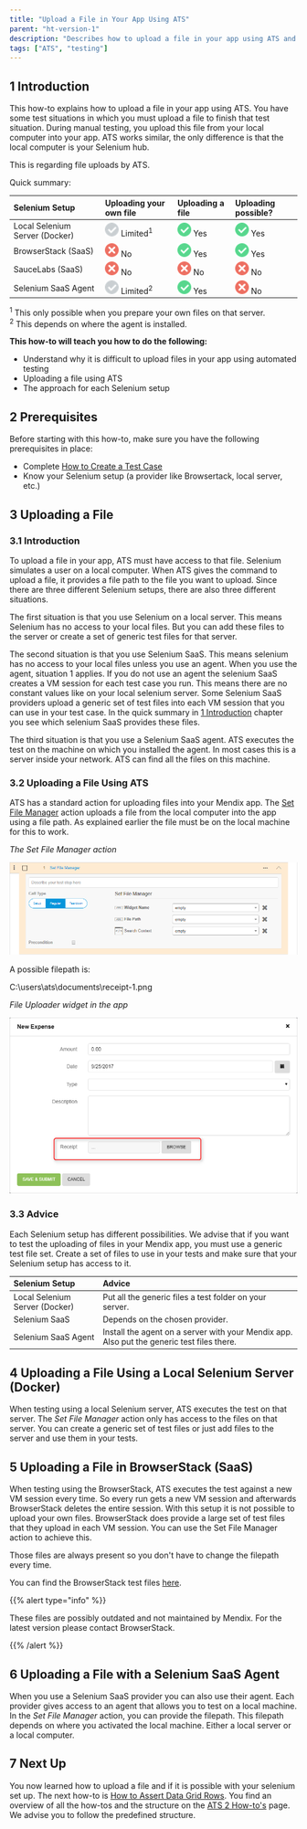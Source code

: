 ```yaml
---
title: "Upload a File in Your App Using ATS"
parent: "ht-version-1"
description: "Describes how to upload a file in your app using ATS and the restrictions it has."
tags: ["ATS", "testing"]
---
```


## 1 Introduction<a name="introduction"></a>

This how-to explains how to upload a file in your app using ATS. You have some test situations in which you must upload a file to finish that test situation. During manual testing, you upload this file from your local computer into your app. ATS works similar, the only difference is that the local computer is your Selenium hub.

This is regarding file uploads by ATS.

Quick summary:

| Selenium Setup | Uploading your own file | Uploading a file | Uploading possible? |
| :-------------- | :---------------------- | :--------------- | :------------------ |
| Local Selenium Server (Docker) | ![](attachments/upload-file-using-ats-2/grey.png) Limited<sup>1</sup> | ![](attachments/upload-file-using-ats-2/green.png) Yes | ![](attachments/upload-file-using-ats-2/green.png) Yes |
| BrowserStack (SaaS) | ![](attachments/upload-file-using-ats-2/red.png) No | ![](attachments/upload-file-using-ats-2/green.png) Yes | ![](attachments/upload-file-using-ats-2/green.png) Yes |
| SauceLabs (SaaS) | ![](attachments/upload-file-using-ats-2/red.png) No | ![](attachments/upload-file-using-ats-2/red.png) No | ![](attachments/upload-file-using-ats-2/red.png) No |
| Selenium SaaS Agent | ![](attachments/upload-file-using-ats-2/grey.png) Limited<sup>2</sup> | ![](attachments/upload-file-using-ats-2/green.png) Yes | ![](attachments/upload-file-using-ats-2/red.png) No |

<sup>1</sup> This only possible when you prepare your own files on that server. <br>
<sup>2</sup> This depends on where the agent is installed.

**This how-to will teach you how to do the following:**

* Understand why it is difficult to upload files in your app using automated testing
* Uploading a file using ATS
* The approach for each Selenium setup

## 2 Prerequisites

Before starting with this how-to, make sure you have the following prerequisites in place:

* Complete [How to Create a Test Case](create-a-test-case-2)
* Know your Selenium setup (a provider like Browsertack, local server, etc.)

## 3 Uploading a File

### 3.1 Introduction

To upload a file in your app, ATS must have access to that file. Selenium simulates a user on a local computer. When ATS gives the command to upload a file, it provides a file path to the file you want to upload. Since there are three different Selenium setups, there are also three different situations.

The first situation is that you use Selenium on a local server. This means Selenium has no access to your local files. But you can add these files to the server or create a set of generic test files for that server.

The second situation is that you use Selenium SaaS. This means selenium has no access to your local files unless you use an agent. When you use the agent, situation 1 applies. If you do not use an agent the selenium SaaS creates a VM session for each test case you run. This means there are no constant values like on your local selenium server. Some Selenium SaaS providers upload a generic set of test files into each VM session that you can use in your test case. In the quick summary in [1 Introduction](#introduction) chapter you see which selenium SaaS provides these files.

The third situation is that you use a Selenium SaaS agent. ATS executes the test on the machine on which you installed the agent. In most cases this is a server inside your network. ATS can find all the files on this machine.

### 3.2 Uploading a File Using ATS

ATS has a standard action for uploading files into your Mendix app. The [Set File Manager](/refguide/rg-version-1/set-file-manager) action uploads a file from the local computer into the app using a file path. As explained earlier the file must be on the local machine for this to work.

_The Set File Manager action_

![](attachments/upload-file-using-ats-2/set-file-manager.png)

A possible filepath is:

C:\users\ats\documents\receipt-1.png

_File Uploader widget in the app_

![](attachments/upload-file-using-ats-2/file-uploader-widget-app.png)

### 3.3 Advice

Each Selenium setup has different possibilities. We advise that if you want to test the uploading of files in your Mendix app, you must use a generic test file set. Create a set of files to use in your tests and make sure that your Selenium setup has access to it.

| Selenium Setup | Advice |
| :-------------- | :----- |
| Local Selenium Server (Docker) | Put all the generic files a test folder on your server. |
| Selenium SaaS | Depends on the chosen provider. |
| Selenium SaaS Agent | Install the agent on a server with your Mendix app. Also put the generic test files there. |

## 4 Uploading a File Using a Local Selenium Server (Docker)
 
When testing using a local Selenium server, ATS executes the test on that server. The _Set File Manager_ action only has access to the files on that server. You can create a generic set of test files or just add files to the server and use them in your tests.

## 5 Uploading a File in BrowserStack (SaaS)
 
When testing using the BrowserStack, ATS executes the test against a new VM session every time. So every run gets a new VM session and afterwards BrowserStack deletes the entire session. With this setup it is not possible to upload your own files. BrowserStack does provide a large set of test files that they upload in each VM session. You can use the Set File Manager action to achieve this.

Those files are always present so you don't have to change the filepath every time.

You can find the BrowserStack test files [here](https://raw.githubusercontent.com/mendix/docs/content/howtos/ht-version-1/selenium-files/browserstack-test-files.md).

{{% alert type="info" %}}

These files are possibly outdated and not maintained by Mendix. For the latest version please contact BrowserStack.

{{% /alert %}}

## 6 Uploading a File with a Selenium SaaS Agent

When you use a Selenium SaaS provider you can also use their agent. Each provider gives access to an agent that allows you to test on a local machine. In the _Set File Manager_ action, you can provide the filepath. This filepath depends on where you activated the local machine. Either a local server or a local computer.

## 7 Next Up

You now learned how to upload a file and if it is possible with your selenium set up. The next how-to is [How to Assert Data Grid Rows](assert-datagrid-rows-2). You find an overview of all the how-tos and the structure on the [ATS 2 How-to's](ht-version-2) page. We advise you to follow the predefined structure.

